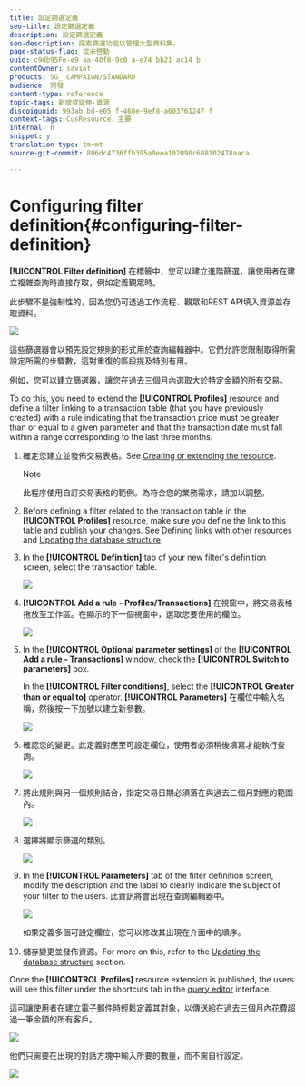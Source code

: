 ```yaml
---
title: 設定篩選定義
seo-title: 設定篩選定義
description: 設定篩選定義
seo-description: 探索篩選功能以管理大型資料集。
page-status-flag: 從未啓動
uuid: c9db95Fe-e9 aa-40f8-9c0 a-e74 bb21 ac14 b
contentOwner: saviat
products: SG_ CAMPAIGN/STANDARD
audience: 開發
content-type: reference
topic-tags: 新增或延伸-資源
discoiquuid: 993ab bd-e05 f-468e-9ef8-a603761247 f
context-tags: CusResource，主要
internal: n
snippet: y
translation-type: tm+mt
source-git-commit: 806dc4736ffb395a0eea102090c688102478aaca

---
```



# Configuring filter definition{#configuring-filter-definition}

**[!UICONTROL Filter definition]** 在標籤中，您可以建立進階篩選，讓使用者在建立複雜查詢時直接存取，例如定義觀眾時。

此步驟不是強制性的，因為您仍可透過工作流程、觀眾和REST API填入資源並存取資料。

![](assets/custom_resource_filter-definition.png)

這些篩選器會以預先設定規則的形式用於查詢編輯器中。它們允許您限制取得所需設定所需的步驟數，這對重復的區段提及特別有用。

例如，您可以建立篩選器，讓您在過去三個月內選取大於特定金額的所有交易。

To do this, you need to extend the **[!UICONTROL Profiles]** resource and define a filter linking to a transaction table (that you have previously created) with a rule indicating that the transaction price must be greater than or equal to a given parameter and that the transaction date must fall within a range corresponding to the last three months.

1. 確定您建立並發佈交易表格。See [Creating or extending the resource](../../developing/using/creating-or-extending-the-resource.md).

   >[!NOTE]
   >
   >此程序使用自訂交易表格的範例。為符合您的業務需求，請加以調整。

1. Before defining a filter related to the transaction table in the **[!UICONTROL Profiles]** resource, make sure you define the link to this table and publish your changes. See [Defining links with other resources](../../developing/using/configuring-the-resource-s-data-structure.md#defining-links-with-other-resources) and [Updating the database structure](../../developing/using/updating-the-database-structure.md).
1. In the **[!UICONTROL Definition]** tab of your new filter's definition screen, select the transaction table.

   ![](assets/custom_resource_filter-definition_example-empty.png)

1. **[!UICONTROL Add a rule - Profiles/Transactions]** 在視窗中，將交易表格拖放至工作區。在顯示的下一個視窗中，選取您要使用的欄位。

   ![](assets/custom_resource_filter-definition_example-field.png)

1. In the **[!UICONTROL Optional parameter settings]** of the **[!UICONTROL Add a rule - Transactions]** window, check the **[!UICONTROL Switch to parameters]** box.

   In the **[!UICONTROL Filter conditions]**, select the **[!UICONTROL Greater than or equal to]** operator. **[!UICONTROL Parameters]** 在欄位中輸入名稱，然後按一下加號以建立新參數。

   ![](assets/custom_resource_filter-definition_example-parameter.png)

1. 確認您的變更。此定義對應至可設定欄位，使用者必須稍後填寫才能執行查詢。

   ![](assets/custom_resource_filter-definition_ex_edit-rule.png)

1. 將此規則與另一個規則結合，指定交易日期必須落在與過去三個月對應的範圍內。

   ![](assets/custom_resource_filter-definition_example.png)

1. 選擇將顯示篩選的類別。

   ![](assets/custom_resource_filter-definition_category.png)

1. In the **[!UICONTROL Parameters]** tab of the filter definition screen, modify the description and the label to clearly indicate the subject of your filter to the users. 此資訊將會出現在查詢編輯器中。

   ![](assets/custom_resource_filter-definition_parameters.png)

   如果定義多個可設定欄位，您可以修改其出現在介面中的順序。

1. 儲存變更並發佈資源。For more on this, refer to the [Updating the database structure](../../developing/using/updating-the-database-structure.md) section.

Once the **[!UICONTROL Profiles]** resource extension is published, the users will see this filter under the shortcuts tab in the [query editor](../../automating/using/editing-queries.md) interface.

這可讓使用者在建立電子郵件時輕鬆定義其對象，以傳送給在過去三個月內花費超過一筆金額的所有客戶。

![](assets/custom_resource_filter-definition_email-audience.png)

他們只需要在出現的對話方塊中輸入所要的數量，而不需自行設定。

![](assets/custom_resource_filter-definition_email-audience_filter.png)


